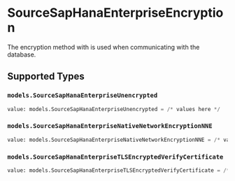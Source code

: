 # SourceSapHanaEnterpriseEncryption

The encryption method with is used when communicating with the database.


## Supported Types

### `models.SourceSapHanaEnterpriseUnencrypted`

```python
value: models.SourceSapHanaEnterpriseUnencrypted = /* values here */
```

### `models.SourceSapHanaEnterpriseNativeNetworkEncryptionNNE`

```python
value: models.SourceSapHanaEnterpriseNativeNetworkEncryptionNNE = /* values here */
```

### `models.SourceSapHanaEnterpriseTLSEncryptedVerifyCertificate`

```python
value: models.SourceSapHanaEnterpriseTLSEncryptedVerifyCertificate = /* values here */
```

